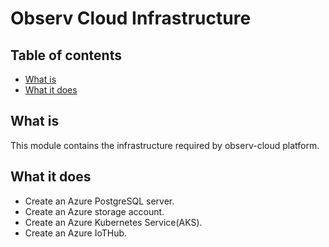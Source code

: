 # Observ Cloud Infrastructure

<!-- START doctoc generated TOC please keep comment here to allow auto update -->
<!-- DON'T EDIT THIS SECTION, INSTEAD RE-RUN doctoc TO UPDATE -->
## Table of contents

- [What is](#what-is)
- [What it does](#what-it-does)

<!-- END doctoc generated TOC please keep comment here to allow auto update -->

## What is

This module contains the infrastructure required by observ-cloud platform.

## What it does

- Create an Azure PostgreSQL server.
- Create an Azure storage account.
- Create an Azure Kubernetes Service(AKS).
- Create an Azure IoTHub.
